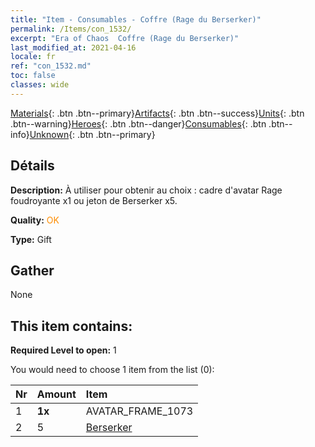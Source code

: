 ```yaml
---
title: "Item - Consumables - Coffre (Rage du Berserker)"
permalink: /Items/con_1532/
excerpt: "Era of Chaos  Coffre (Rage du Berserker)"
last_modified_at: 2021-04-16
locale: fr
ref: "con_1532.md"
toc: false
classes: wide
---
```

 [Materials](/fr/Items/){: .btn .btn--primary}[Artifacts](/fr/Items/Artifacts/){: .btn .btn--success}[Units](/fr/Items/Units/){: .btn .btn--warning}[Heroes](/fr/Items/Heroes/){: .btn .btn--danger}[Consumables](/fr/Items/Consumables/){: .btn .btn--info}[Unknown](/fr/Items/Unknown/){: .btn .btn--primary}

## Détails
 **Description:** À utiliser pour obtenir au choix : cadre d'avatar Rage foudroyante x1 ou jeton de Berserker x5.

 **Quality:** <span style="color: #FF8C00">OK</span>

 **Type:** Gift

## Gather

  None

## This item contains:

 **Required Level to open:** 1

 You would need to choose 1 item from the list (0):

  | Nr | Amount |     Item    |
  |:---|:-------|:------------|
  | 1 |  **1x** | AVATAR_FRAME_1073 |  | 
  | 2 | 5 | [Berserker](/fr/Items/unt_224/) |  | 
